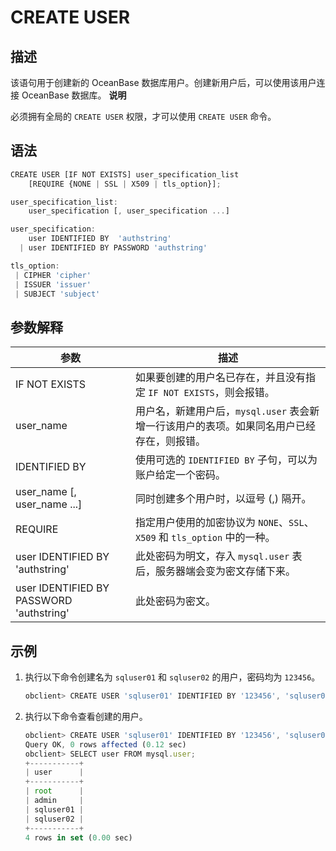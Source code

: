 CREATE USER
================================



描述
-----------------------

该语句用于创建新的 OceanBase 数据库用户。创建新用户后，可以使用该用户连接 OceanBase 数据库。
**说明**



必须拥有全局的 `CREATE USER` 权限，才可以使用 `CREATE USER` 命令。

语法
-----------------------

```javascript
CREATE USER [IF NOT EXISTS] user_specification_list
    [REQUIRE {NONE | SSL | X509 | tls_option}];

user_specification_list:
    user_specification [, user_specification ...]

user_specification:
    user IDENTIFIED BY  'authstring'
  | user IDENTIFIED BY PASSWORD 'authstring'

tls_option:
 | CIPHER 'cipher'
 | ISSUER 'issuer'
 | SUBJECT 'subject'
```



参数解释
-------------------------



|                  **参数**                  |                         **描述**                         |
|------------------------------------------|--------------------------------------------------------|
| IF NOT EXISTS                            | 如果要创建的用户名已存在，并且没有指定 `IF NOT EXISTS`，则会报错。              |
| user_name                                | 用户名，新建用户后，`mysql.user` 表会新增一行该用户的表项。如果同名用户已经存在，则报错。    |
| IDENTIFIED BY                            | 使用可选的 `IDENTIFIED BY` 子句，可以为账户给定一个密码。                  |
| user_name \[, user_name ...\]            | 同时创建多个用户时，以逗号 (,) 隔开。                                  |
| REQUIRE                                  | 指定用户使用的加密协议为 `NONE`、`SSL`、 `X509` 和 `tls_option` 中的一种。 |
| user IDENTIFIED BY  'authstring'         | 此处密码为明文，存入 `mysql.user` 表后，服务器端会变为密文存储下来。              |
| user IDENTIFIED BY PASSWORD 'authstring' | 此处密码为密文。                                               |



示例
-----------------------

1. 执行以下命令创建名为 `sqluser01` 和 `sqluser02` 的用户，密码均为 `123456`。

   ```javascript
   obclient> CREATE USER 'sqluser01' IDENTIFIED BY '123456', 'sqluser02' IDENTIFIED BY '123456';
   ```



2. 执行以下命令查看创建的用户。

   ```javascript
   obclient> CREATE USER 'sqluser01' IDENTIFIED BY '123456', 'sqluser02' IDENTIFIED BY '123456';
   Query OK, 0 rows affected (0.12 sec)
   obclient> SELECT user FROM mysql.user;
   +-----------+
   | user      |
   +-----------+
   | root      |
   | admin     |
   | sqluser01 |
   | sqluser02 |
   +-----------+
   4 rows in set (0.00 sec)
   ```

